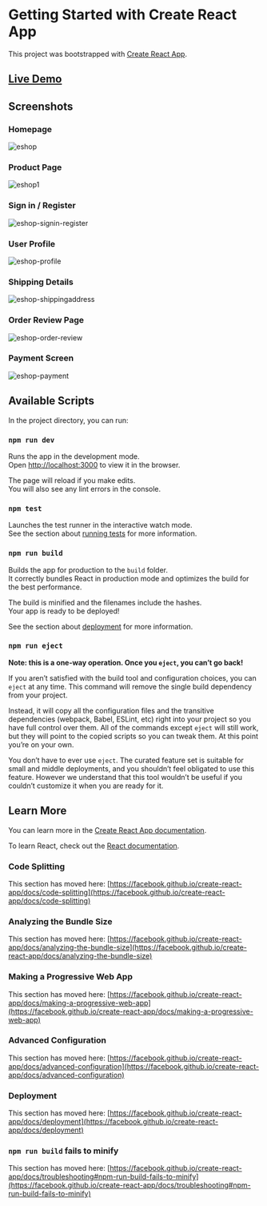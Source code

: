 # Getting Started with Create React App

This project was bootstrapped with [Create React App](https://github.com/facebook/create-react-app).

## [Live Demo](https://e-shop-app-7.herokuapp.com/)


## Screenshots

### Homepage
![eshop](https://user-images.githubusercontent.com/51274039/120529684-bb599900-c3aa-11eb-957a-ba90f520e19a.PNG)

### Product Page
![eshop1](https://user-images.githubusercontent.com/51274039/120529858-e04e0c00-c3aa-11eb-84e8-e2061be26200.PNG)

### Sign in / Register
![eshop-signin-register](https://user-images.githubusercontent.com/51274039/120530118-2905c500-c3ab-11eb-87d7-0366c26239a8.PNG)

### User Profile
![eshop-profile](https://user-images.githubusercontent.com/51274039/120530312-5fdbdb00-c3ab-11eb-8fef-c1dcbbbf281a.PNG)

### Shipping Details
![eshop-shippingaddress](https://user-images.githubusercontent.com/51274039/120530577-adf0de80-c3ab-11eb-8272-c46f8ef0a5f6.PNG)

### Order Review Page
![eshop-order-review](https://user-images.githubusercontent.com/51274039/120530666-cbbe4380-c3ab-11eb-8207-6156d2a800ee.PNG)

### Payment Screen
![eshop-payment](https://user-images.githubusercontent.com/51274039/120530857-f4463d80-c3ab-11eb-9760-2898025aa1c9.PNG)

## Available Scripts

In the project directory, you can run:

### `npm run dev`

Runs the app in the development mode.\
Open [http://localhost:3000](http://localhost:3000) to view it in the browser.

The page will reload if you make edits.\
You will also see any lint errors in the console.

### `npm test`

Launches the test runner in the interactive watch mode.\
See the section about [running tests](https://facebook.github.io/create-react-app/docs/running-tests) for more information.

### `npm run build`

Builds the app for production to the `build` folder.\
It correctly bundles React in production mode and optimizes the build for the best performance.

The build is minified and the filenames include the hashes.\
Your app is ready to be deployed!

See the section about [deployment](https://facebook.github.io/create-react-app/docs/deployment) for more information.

### `npm run eject`

**Note: this is a one-way operation. Once you `eject`, you can’t go back!**

If you aren’t satisfied with the build tool and configuration choices, you can `eject` at any time. This command will remove the single build dependency from your project.

Instead, it will copy all the configuration files and the transitive dependencies (webpack, Babel, ESLint, etc) right into your project so you have full control over them. All of the commands except `eject` will still work, but they will point to the copied scripts so you can tweak them. At this point you’re on your own.

You don’t have to ever use `eject`. The curated feature set is suitable for small and middle deployments, and you shouldn’t feel obligated to use this feature. However we understand that this tool wouldn’t be useful if you couldn’t customize it when you are ready for it.

## Learn More

You can learn more in the [Create React App documentation](https://facebook.github.io/create-react-app/docs/getting-started).

To learn React, check out the [React documentation](https://reactjs.org/).

### Code Splitting

This section has moved here: [https://facebook.github.io/create-react-app/docs/code-splitting](https://facebook.github.io/create-react-app/docs/code-splitting)

### Analyzing the Bundle Size

This section has moved here: [https://facebook.github.io/create-react-app/docs/analyzing-the-bundle-size](https://facebook.github.io/create-react-app/docs/analyzing-the-bundle-size)

### Making a Progressive Web App

This section has moved here: [https://facebook.github.io/create-react-app/docs/making-a-progressive-web-app](https://facebook.github.io/create-react-app/docs/making-a-progressive-web-app)

### Advanced Configuration

This section has moved here: [https://facebook.github.io/create-react-app/docs/advanced-configuration](https://facebook.github.io/create-react-app/docs/advanced-configuration)

### Deployment

This section has moved here: [https://facebook.github.io/create-react-app/docs/deployment](https://facebook.github.io/create-react-app/docs/deployment)

### `npm run build` fails to minify

This section has moved here: [https://facebook.github.io/create-react-app/docs/troubleshooting#npm-run-build-fails-to-minify](https://facebook.github.io/create-react-app/docs/troubleshooting#npm-run-build-fails-to-minify)
